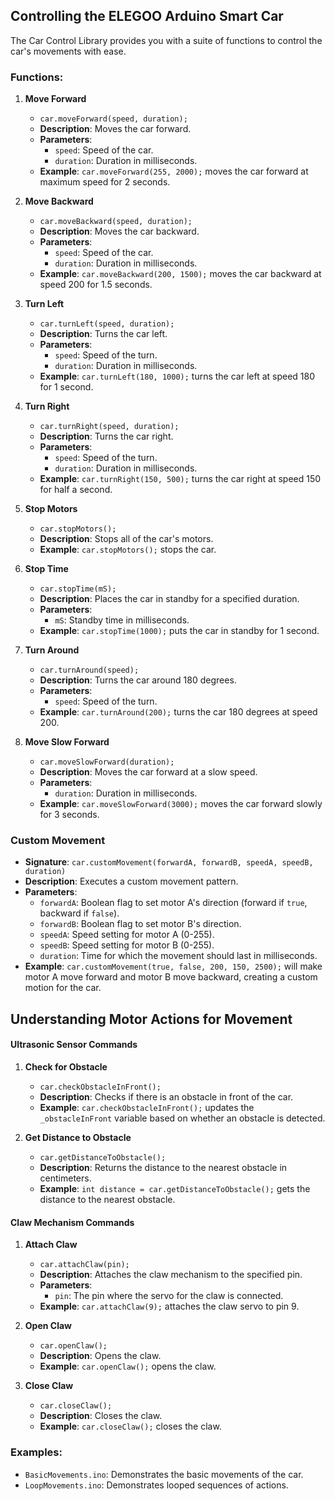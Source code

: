 ## Controlling the ELEGOO Arduino Smart Car

The Car Control Library provides you with a suite of functions to control the car's movements with ease.

### Functions:

1. **Move Forward**
   - `car.moveForward(speed, duration);`
   - **Description**: Moves the car forward.
   - **Parameters**:
     - `speed`: Speed of the car.
     - `duration`: Duration in milliseconds.
   - **Example**: `car.moveForward(255, 2000);` moves the car forward at maximum speed for 2 seconds.

2. **Move Backward**
   - `car.moveBackward(speed, duration);`
   - **Description**: Moves the car backward.
   - **Parameters**:
     - `speed`: Speed of the car.
     - `duration`: Duration in milliseconds.
   - **Example**: `car.moveBackward(200, 1500);` moves the car backward at speed 200 for 1.5 seconds.

3. **Turn Left**
   - `car.turnLeft(speed, duration);`
   - **Description**: Turns the car left.
   - **Parameters**:
     - `speed`: Speed of the turn.
     - `duration`: Duration in milliseconds.
   - **Example**: `car.turnLeft(180, 1000);` turns the car left at speed 180 for 1 second.

4. **Turn Right**
   - `car.turnRight(speed, duration);`
   - **Description**: Turns the car right.
   - **Parameters**:
     - `speed`: Speed of the turn.
     - `duration`: Duration in milliseconds.
   - **Example**: `car.turnRight(150, 500);` turns the car right at speed 150 for half a second.

5. **Stop Motors**
   - `car.stopMotors();`
   - **Description**: Stops all of the car's motors.
   - **Example**: `car.stopMotors();` stops the car.

6. **Stop Time**
   - `car.stopTime(mS);`
   - **Description**: Places the car in standby for a specified duration.
   - **Parameters**:
     - `mS`: Standby time in milliseconds.
   - **Example**: `car.stopTime(1000);` puts the car in standby for 1 second.

7. **Turn Around**
   - `car.turnAround(speed);`
   - **Description**: Turns the car around 180 degrees.
   - **Parameters**:
     - `speed`: Speed of the turn.
   - **Example**: `car.turnAround(200);` turns the car 180 degrees at speed 200.

8. **Move Slow Forward**
   - `car.moveSlowForward(duration);`
   - **Description**: Moves the car forward at a slow speed.
   - **Parameters**:
     - `duration`: Duration in milliseconds.
   - **Example**: `car.moveSlowForward(3000);` moves the car forward slowly for 3 seconds.

### Custom Movement
- **Signature**: `car.customMovement(forwardA, forwardB, speedA, speedB, duration)`
- **Description**: Executes a custom movement pattern.
- **Parameters**:
  - `forwardA`: Boolean flag to set motor A's direction (forward if `true`, backward if `false`).
  - `forwardB`: Boolean flag to set motor B's direction.
  - `speedA`: Speed setting for motor A (0-255).
  - `speedB`: Speed setting for motor B (0-255).
  - `duration`: Time for which the movement should last in milliseconds.
- **Example**: `car.customMovement(true, false, 200, 150, 2500);` will make motor A move forward and motor B move backward, creating a custom motion for the car.

## Understanding Motor Actions for Movement
#### Ultrasonic Sensor Commands

1. **Check for Obstacle**
   - `car.checkObstacleInFront();`
   - **Description**: Checks if there is an obstacle in front of the car.
   - **Example**: `car.checkObstacleInFront();` updates the `_obstacleInFront` variable based on whether an obstacle is detected.

2. **Get Distance to Obstacle**
   - `car.getDistanceToObstacle();`
   - **Description**: Returns the distance to the nearest obstacle in centimeters.
   - **Example**: `int distance = car.getDistanceToObstacle();` gets the distance to the nearest obstacle.

#### Claw Mechanism Commands

1. **Attach Claw**
   - `car.attachClaw(pin);`
   - **Description**: Attaches the claw mechanism to the specified pin.
   - **Parameters**:
     - `pin`: The pin where the servo for the claw is connected.
   - **Example**: `car.attachClaw(9);` attaches the claw servo to pin 9.

2. **Open Claw**
   - `car.openClaw();`
   - **Description**: Opens the claw.
   - **Example**: `car.openClaw();` opens the claw.

3. **Close Claw**
   - `car.closeClaw();`
   - **Description**: Closes the claw.
   - **Example**: `car.closeClaw();` closes the claw.
### Examples:

- `BasicMovements.ino`: Demonstrates the basic movements of the car.
- `LoopMovements.ino`: Demonstrates looped sequences of actions.
